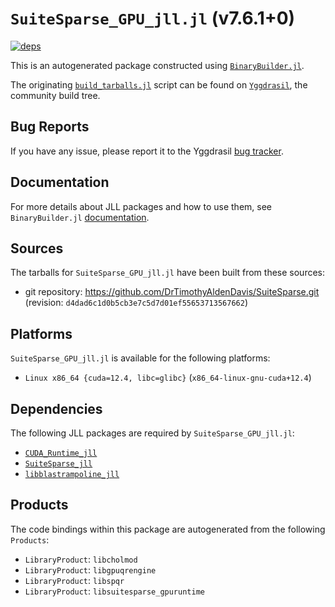 # `SuiteSparse_GPU_jll.jl` (v7.6.1+0)

[![deps](https://juliahub.com/docs/SuiteSparse_GPU_jll/deps.svg)](https://juliahub.com/ui/Packages/SuiteSparse_GPU_jll/vIIES?page=2)

This is an autogenerated package constructed using [`BinaryBuilder.jl`](https://github.com/JuliaPackaging/BinaryBuilder.jl).

The originating [`build_tarballs.jl`](https://github.com/JuliaPackaging/Yggdrasil/blob/6f12c2e95733149c90e33fdbe6dd1009b7c84118/S/SuiteSparse/SuiteSparse_GPU@7/build_tarballs.jl) script can be found on [`Yggdrasil`](https://github.com/JuliaPackaging/Yggdrasil/), the community build tree.

## Bug Reports

If you have any issue, please report it to the Yggdrasil [bug tracker](https://github.com/JuliaPackaging/Yggdrasil/issues).

## Documentation

For more details about JLL packages and how to use them, see `BinaryBuilder.jl` [documentation](https://docs.binarybuilder.org/stable/jll/).

## Sources

The tarballs for `SuiteSparse_GPU_jll.jl` have been built from these sources:

* git repository: https://github.com/DrTimothyAldenDavis/SuiteSparse.git (revision: `d4dad6c1d0b5cb3e7c5d7d01ef55653713567662`)

## Platforms

`SuiteSparse_GPU_jll.jl` is available for the following platforms:

* `Linux x86_64 {cuda=12.4, libc=glibc}` (`x86_64-linux-gnu-cuda+12.4`)

## Dependencies

The following JLL packages are required by `SuiteSparse_GPU_jll.jl`:

* [`CUDA_Runtime_jll`](https://github.com/JuliaBinaryWrappers/CUDA_Runtime_jll.jl)
* [`SuiteSparse_jll`](https://github.com/JuliaBinaryWrappers/SuiteSparse_jll.jl)
* [`libblastrampoline_jll`](https://github.com/JuliaBinaryWrappers/libblastrampoline_jll.jl)

## Products

The code bindings within this package are autogenerated from the following `Products`:

* `LibraryProduct`: `libcholmod`
* `LibraryProduct`: `libgpuqrengine`
* `LibraryProduct`: `libspqr`
* `LibraryProduct`: `libsuitesparse_gpuruntime`

